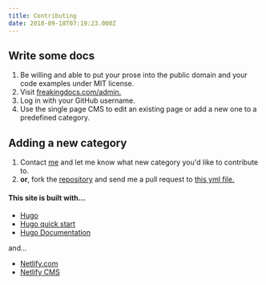 ```yaml
---
title: Contributing
date: 2018-09-18T07:19:23.000Z
---
```

## Write some docs

1. Be willing and able to put your prose into the public domain and your code examples under MIT license.
2. Visit [freakingdocs.com/admin.](https://freakingdocs.com/admin)
3. Log in with your GitHub username.
4. Use the single page CMS to edit an existing page or add a new one to a predefined category.

## Adding a new category

1. Contact [me](https://github.com/andymoe) and let me know what new category you'd like to contribute to.
2. **or**, fork the [repository](https://github.com/freakingdocs/website) and send me a pull request to [this yml file.](https://github.com/freakingdocs/website/blob/master/static/admin/config.yml)

#### This site is built with...

* [Hugo](https://gohugo.io/)
* [Hugo quick start](https://gohugo.io/getting-started/quick-start)
* [Hugo Documentation](https://gohugo.io/documentation)

and...

* [Netlify.com](https://www.netlify.com)
* [Netlify CMS](https://www.netlifycms.org)

